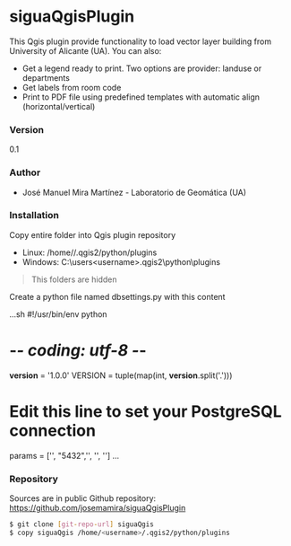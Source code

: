# siguaQgisPlugin
This Qgis plugin provide functionality to load vector layer building from University of Alicante (UA). You can also:

  - Get a legend ready to print. Two options are provider: landuse or departments 
  - Get labels from room code 
  - Print to PDF file using predefined templates with automatic align (horizontal/vertical) 

### Version
0.1

### Author
* José Manuel Mira Martínez - Laboratorio de Geomática (UA)

### Installation
Copy entire folder into Qgis plugin repository
* Linux: /home/<username>/.qgis2/python/plugins
* Windows: C:\users\<username>\.qgis2\python\plugins
> This folders are hidden

Create a python file named dbsettings.py with this content

...sh
#!/usr/bin/env python
# -*- coding: utf-8 -*-

__version__ = '1.0.0'
VERSION = tuple(map(int, __version__.split('.')))

# Edit this line to set your PostgreSQL connection
params = ['<your host>', "5432",'<your database>', '<username>', '<password>']
...


### Repository

Sources are in public Github repository: https://github.com/josemamira/siguaQgisPlugin
```sh
$ git clone [git-repo-url] siguaQgis
$ copy siguaQgis /home/<username>/.qgis2/python/plugins
```


